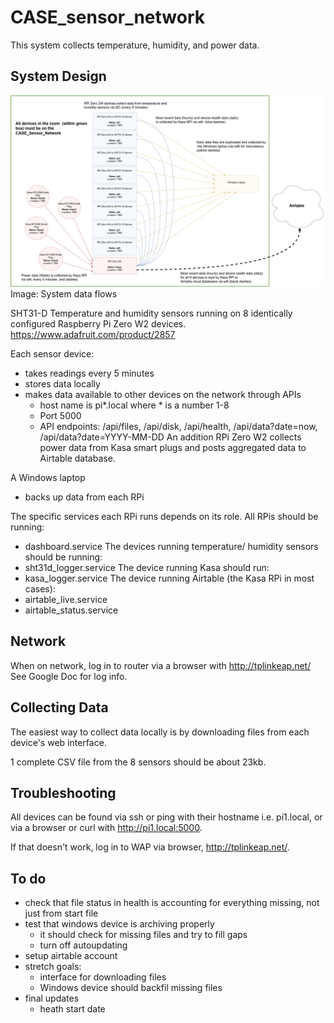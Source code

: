 # CASE_sensor_network

This system collects temperature, humidity, and power data.

## System Design
<p>
	<img src=/images/sensor-dataflows.jpg>
	Image: System data flows
</p>

SHT31-D Temperature and humidity sensors running on 8 identically configured Raspberry Pi Zero W2 devices. https://www.adafruit.com/product/2857

Each sensor device:
* takes readings every 5 minutes
* stores data locally
* makes data available to other devices on the network through APIs
	* host name is pi*.local where * is a number 1-8
	* Port 5000
	* API endpoints: /api/files, /api/disk, /api/health, /api/data?date=now, /api/data?date=YYYY-MM-DD
An addition RPi Zero W2 collects power data from Kasa smart plugs and posts aggregated data to Airtable database.

A Windows laptop
* backs up data from each RPi

The specific services each RPi runs depends on its role. All RPis should be running:
* dashboard.service
The devices running temperature/ humidity sensors should be running:
* sht31d_logger.service
The device running Kasa should run:
* kasa_logger.service
The device running Airtable (the Kasa RPi in most cases):
* airtable_live.service
* airtable_status.service

## Network

When on network, log in to router via a browser with http://tplinkeap.net/ <Br>
See Google Doc for log info.

## Collecting Data

The easiest way to collect data locally is by downloading files from each device's web interface.

1 complete CSV file from the 8 sensors should be about 23kb.

## Troubleshooting

All devices can be found via ssh or ping with their hostname i.e. pi1.local, or via a browser or curl with http://pi1.local:5000.

If that doesn't work, log in to WAP via browser, http://tplinkeap.net/.

## To do

* check that file status in health is accounting for everything missing, not just from start file
* test that windows device is archiving properly
	* it should check for missing files and try to fill gaps
	* turn off autoupdating
* setup airtable account
* stretch goals:
	* interface for downloading files
	* Windows device should backfil missing files
* final updates
	* heath start date